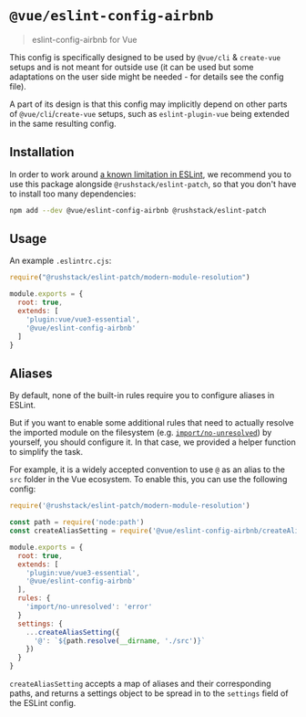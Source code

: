 # `@vue/eslint-config-airbnb`

> eslint-config-airbnb for Vue

This config is specifically designed to be used by `@vue/cli` & `create-vue` setups
and is not meant for outside use (it can be used but some adaptations
on the user side might be needed - for details see the config file).

A part of its design is that this config may implicitly depend on
other parts of `@vue/cli`/`create-vue` setups, such as `eslint-plugin-vue` being
extended in the same resulting config.

## Installation

In order to work around [a known limitation in ESLint](https://github.com/eslint/eslint/issues/3458), we recommend you to use this package alongside `@rushstack/eslint-patch`, so that you don't have to install too many dependencies:

```sh
npm add --dev @vue/eslint-config-airbnb @rushstack/eslint-patch
```

## Usage

An example `.eslintrc.cjs`:

```js
require("@rushstack/eslint-patch/modern-module-resolution")

module.exports = {
  root: true,
  extends: [
    'plugin:vue/vue3-essential',
    '@vue/eslint-config-airbnb'
  ]
}
```

## Aliases

By default, none of the built-in rules require you to configure aliases in ESLint.

But if you want to enable some additional rules that need to actually resolve the imported module on the filesystem (e.g. [`import/no-unresolved`](https://github.com/import-js/eslint-plugin-import/blob/v2.26.0/docs/rules/no-unresolved.md)) by yourself, you should configure it.
In that case, we provided a helper function to simplify the task.

For example, it is a widely accepted convention to use `@` as an alias to the `src` folder in the Vue ecosystem. To enable this, you can use the following config:

```js
require('@rushstack/eslint-patch/modern-module-resolution')

const path = require('node:path')
const createAliasSetting = require('@vue/eslint-config-airbnb/createAliasSetting')

module.exports = {
  root: true,
  extends: [
    'plugin:vue/vue3-essential',
    '@vue/eslint-config-airbnb'
  ],
  rules: {
    'import/no-unresolved': 'error'
  }
  settings: {
    ...createAliasSetting({
      '@': `${path.resolve(__dirname, './src')}`
    })
  }
}
```

`createAliasSetting` accepts a map of aliases and their corresponding paths, and returns a settings object to be spread in to the `settings` field of the ESLint config.
